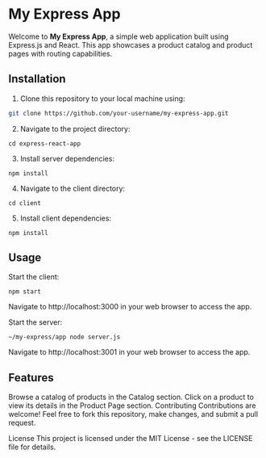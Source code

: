 # My Express App

Welcome to **My Express App**, a simple web application built using Express.js and React. This app showcases a product catalog and product pages with routing capabilities.

## Installation

1. Clone this repository to your local machine using:
```sh
git clone https://github.com/your-username/my-express-app.git
```

2. Navigate to the project directory:
```
cd express-react-app
```
3. Install server dependencies:

```
npm install
```

4. Navigate to the client directory:

```
cd client
```
5. Install client dependencies:

```
npm install
```
## Usage
Start the client:

```
npm start
```
Navigate to http://localhost:3000 in your web browser to access the app.

Start the server:

```
~/my-express/app node server.js
```
Navigate to http://localhost:3001 in your web browser to access the app.

## Features
Browse a catalog of products in the Catalog section.
Click on a product to view its details in the Product Page section.
Contributing
Contributions are welcome! Feel free to fork this repository, make changes, and submit a pull request.

License
This project is licensed under the MIT License - see the LICENSE file for details.